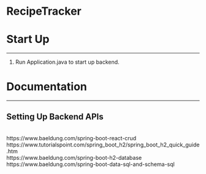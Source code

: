 # RecipeTracker

# Start Up
---
1. Run Application.java to start up backend.

# Documentation
---
## Setting Up Backend APIs
<br>
https://www.baeldung.com/spring-boot-react-crud
<br>
https://www.tutorialspoint.com/spring_boot_h2/spring_boot_h2_quick_guide.htm
<br>
https://www.baeldung.com/spring-boot-h2-database
<br>
https://www.baeldung.com/spring-boot-data-sql-and-schema-sql
<br>
